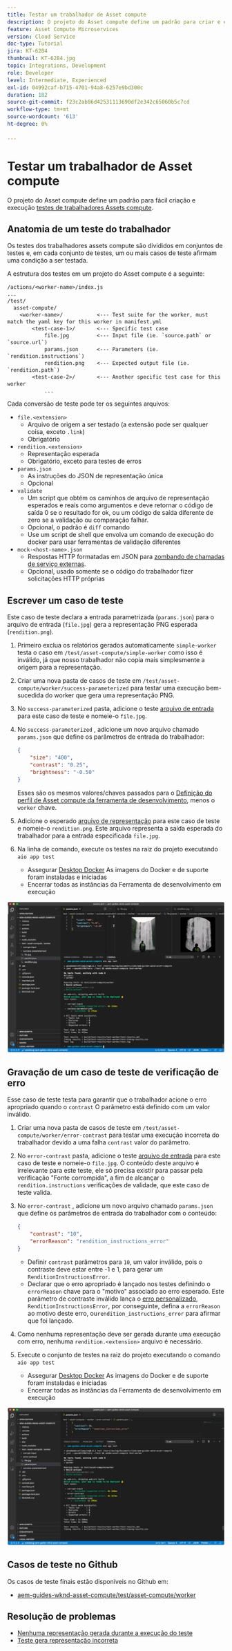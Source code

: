 ```yaml
---
title: Testar um trabalhador de Asset compute
description: O projeto do Asset compute define um padrão para criar e executar facilmente testes de trabalhadores do Asset compute.
feature: Asset Compute Microservices
version: Cloud Service
doc-type: Tutorial
jira: KT-6284
thumbnail: KT-6284.jpg
topic: Integrations, Development
role: Developer
level: Intermediate, Experienced
exl-id: 04992caf-b715-4701-94a8-6257e9bd300c
duration: 182
source-git-commit: f23c2ab86d42531113690df2e342c65060b5c7cd
workflow-type: tm+mt
source-wordcount: '613'
ht-degree: 0%

---
```


# Testar um trabalhador de Asset compute

O projeto do Asset compute define um padrão para fácil criação e execução [testes de trabalhadores Assets compute](https://experienceleague.adobe.com/docs/asset-compute/using/extend/test-custom-application.html).

## Anatomia de um teste do trabalhador

Os testes dos trabalhadores assets compute são divididos em conjuntos de testes e, em cada conjunto de testes, um ou mais casos de teste afirmam uma condição a ser testada.

A estrutura dos testes em um projeto do Asset compute é a seguinte:

```
/actions/<worker-name>/index.js
...
/test/
  asset-compute/
    <worker-name>/           <--- Test suite for the worker, must match the yaml key for this worker in manifest.yml
        <test-case-1>/       <--- Specific test case 
            file.jpg         <--- Input file (ie. `source.path` or `source.url`)
            params.json      <--- Parameters (ie. `rendition.instructions`)
            rendition.png    <--- Expected output file (ie. `rendition.path`)
        <test-case-2>/       <--- Another specific test case for this worker
            ...
```

Cada conversão de teste pode ter os seguintes arquivos:

+ `file.<extension>`
   + Arquivo de origem a ser testado (a extensão pode ser qualquer coisa, exceto `.link`)
   + Obrigatório
+ `rendition.<extension>`
   + Representação esperada
   + Obrigatório, exceto para testes de erros
+ `params.json`
   + As instruções do JSON de representação única
   + Opcional
+ `validate`
   + Um script que obtém os caminhos de arquivo de representação esperados e reais como argumentos e deve retornar o código de saída 0 se o resultado for ok, ou um código de saída diferente de zero se a validação ou comparação falhar.
   + Opcional, o padrão é `diff` comando
   + Use um script de shell que envolva um comando de execução do docker para usar ferramentas de validação diferentes
+ `mock-<host-name>.json`
   + Respostas HTTP formatadas em JSON para [zombando de chamadas de serviço externas](https://www.mock-server.com/mock_server/creating_expectations.html).
   + Opcional, usado somente se o código do trabalhador fizer solicitações HTTP próprias

## Escrever um caso de teste

Este caso de teste declara a entrada parametrizada (`params.json`) para o arquivo de entrada (`file.jpg`) gera a representação PNG esperada (`rendition.png`).

1. Primeiro exclua os relatórios gerados automaticamente `simple-worker` testa o caso em `/test/asset-compute/simple-worker` como isso é inválido, já que nosso trabalhador não copia mais simplesmente a origem para a representação.
1. Criar uma nova pasta de casos de teste em `/test/asset-compute/worker/success-parameterized` para testar uma execução bem-sucedida do worker que gera uma representação PNG.
1. No `success-parameterized` pasta, adicione o teste [arquivo de entrada](./assets/test/success-parameterized/file.jpg) para este caso de teste e nomeie-o `file.jpg`.
1. No `success-parameterized` , adicione um novo arquivo chamado `params.json` que define os parâmetros de entrada do trabalhador:

   ```json
   { 
       "size": "400",
       "contrast": "0.25",
       "brightness": "-0.50"
   }
   ```

   Esses são os mesmos valores/chaves passados para o [Definição do perfil de Asset compute da ferramenta de desenvolvimento](../develop/development-tool.md), menos o `worker` chave.

1. Adicione o esperado [arquivo de representação](./assets/test/success-parameterized/rendition.png) para este caso de teste e nomeie-o `rendition.png`. Este arquivo representa a saída esperada do trabalhador para a entrada especificada `file.jpg`.
1. Na linha de comando, execute os testes na raiz do projeto executando `aio app test`
   + Assegurar [Desktop Docker](../set-up/development-environment.md#docker) As imagens do Docker e de suporte foram instaladas e iniciadas
   + Encerrar todas as instâncias da Ferramenta de desenvolvimento em execução

![Teste - Sucesso ](./assets/test/success-parameterized/result.png)

## Gravação de um caso de teste de verificação de erro

Esse caso de teste testa para garantir que o trabalhador acione o erro apropriado quando o `contrast` O parâmetro está definido com um valor inválido.

1. Criar uma nova pasta de casos de teste em `/test/asset-compute/worker/error-contrast` para testar uma execução incorreta do trabalhador devido a uma falha `contrast` valor do parâmetro.
1. No `error-contrast` pasta, adicione o teste [arquivo de entrada](./assets/test/error-contrast/file.jpg) para este caso de teste e nomeie-o `file.jpg`. O conteúdo deste arquivo é irrelevante para este teste, ele só precisa existir para passar pela verificação &quot;Fonte corrompida&quot;, a fim de alcançar o `rendition.instructions` verificações de validade, que este caso de teste valida.
1. No `error-contrast` , adicione um novo arquivo chamado `params.json` que define os parâmetros de entrada do trabalhador com o conteúdo:

   ```json
   {
       "contrast": "10",
       "errorReason": "rendition_instructions_error"
   }
   ```

   + Definir `contrast` parâmetros para `10`, um valor inválido, pois o contraste deve estar entre -1 e 1, para gerar um `RenditionInstructionsError`.
   + Declarar que o erro apropriado é lançado nos testes definindo o `errorReason` chave para o &quot;motivo&quot; associado ao erro esperado. Este parâmetro de contraste inválido lança o [erro personalizado](../develop/worker.md#errors), `RenditionInstructionsError`, por conseguinte, defina a `errorReason` ao motivo deste erro, ou`rendition_instructions_error` para afirmar que foi lançado.

1. Como nenhuma representação deve ser gerada durante uma execução com erro, nenhuma `rendition.<extension>` arquivo é necessário.
1. Execute o conjunto de testes na raiz do projeto executando o comando `aio app test`
   + Assegurar [Desktop Docker](../set-up/development-environment.md#docker) As imagens do Docker e de suporte foram instaladas e iniciadas
   + Encerrar todas as instâncias da Ferramenta de desenvolvimento em execução

![Teste - Contraste do erro](./assets/test/error-contrast/result.png)

## Casos de teste no Github

Os casos de teste finais estão disponíveis no Github em:

+ [aem-guides-wknd-asset-compute/test/asset-compute/worker](https://github.com/adobe/aem-guides-wknd-asset-compute/tree/master/test/asset-compute/worker)

## Resolução de problemas

+ [Nenhuma representação gerada durante a execução do teste](../troubleshooting.md#test-no-rendition-generated)
+ [Teste gera representação incorreta](../troubleshooting.md#tests-generates-incorrect-rendition)
